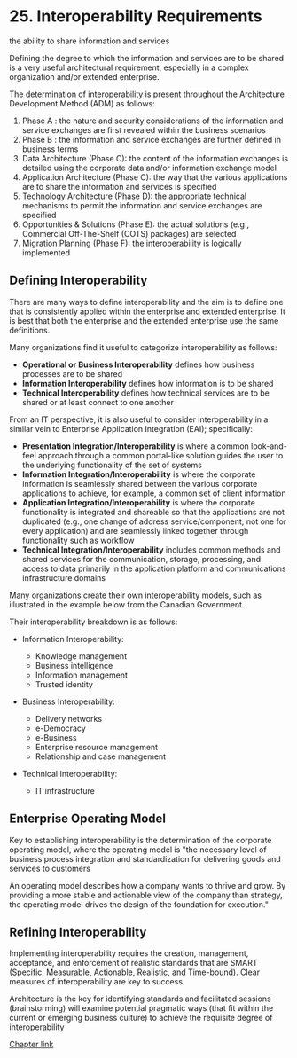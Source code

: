 # 25. Interoperability Requirements

the ability to share information and services

Defining the degree to which the information and services are to be shared is a very useful architectural requirement, especially in a complex organization and/or extended enterprise.

The determination of interoperability is present throughout the Architecture Development Method (ADM) as follows:

1. Phase A : the nature and security considerations of the information and service exchanges are first revealed within the business scenarios
2. Phase B : the information and service exchanges are further defined in business terms
3. Data Architecture (Phase C): the content of the information exchanges is detailed using the corporate data and/or information exchange model
4. Application Architecture (Phase C): the way that the various applications are to share the information and services is specified
5. Technology Architecture (Phase D): the appropriate technical mechanisms to permit the information and service exchanges are specified
6. Opportunities & Solutions (Phase E): the actual solutions (e.g., Commercial Off-The-Shelf (COTS) packages) are selected
7. Migration Planning (Phase F): the interoperability is logically implemented

## Defining Interoperability
There are many ways to define interoperability and the aim is to define one that is consistently applied within the enterprise and extended enterprise. It is best that both the enterprise and the extended enterprise use the same definitions.

Many organizations find it useful to categorize interoperability as follows:
- **Operational or Business Interoperability** defines how business processes are to be shared
- **Information Interoperability** defines how information is to be shared
- **Technical Interoperability** defines how technical services are to be shared or at least connect to one another

From an IT perspective, it is also useful to consider interoperability in a similar vein to Enterprise Application Integration (EAI); specifically:
- **Presentation Integration/Interoperability** is where a common look-and-feel approach through a common portal-like solution guides the user to the underlying functionality of the set of systems
- **Information Integration/Interoperability** is where the corporate information is seamlessly shared between the various corporate applications to achieve, for example, a common set of client information
- **Application Integration/Interoperability** is where the corporate functionality is integrated and shareable so that the applications are not duplicated (e.g., one change of address service/component; not one for every application) and are seamlessly linked together through functionality such as workflow 
- **Technical Integration/Interoperability** includes common methods and shared services for the communication, storage, processing, and access to data primarily in the application platform and communications infrastructure domains

Many organizations create their own interoperability models, such as illustrated in the example below from the Canadian Government. 

Their interoperability breakdown is as follows:

- Information Interoperability:
    - Knowledge management
    - Business intelligence
    - Information management
    - Trusted identity
- Business Interoperability:
    - Delivery networks
    - e-Democracy
    - e-Business
    - Enterprise resource management
    - Relationship and case management

- Technical Interoperability:
    - IT infrastructure


## Enterprise Operating Model
Key to establishing interoperability is the determination of the corporate operating model, where the operating model is "the necessary level of business process integration and standardization for delivering goods and services to customers

An operating model describes how a company wants to thrive and grow. By providing a more stable and actionable view of the company than strategy, the operating model drives the design of the foundation for execution."

## Refining Interoperability
Implementing interoperability requires the creation, management, acceptance, and enforcement of realistic standards that are SMART (Specific, Measurable, Actionable, Realistic, and Time-bound). Clear measures of interoperability are key to success.

Architecture is the key for identifying standards and facilitated sessions (brainstorming) will examine potential pragmatic ways (that fit within the current or emerging business culture) to achieve the requisite degree of interoperability

<a href="https://pubs.opengroup.org/architecture/togaf9-doc/arch/"> Chapter link</a>